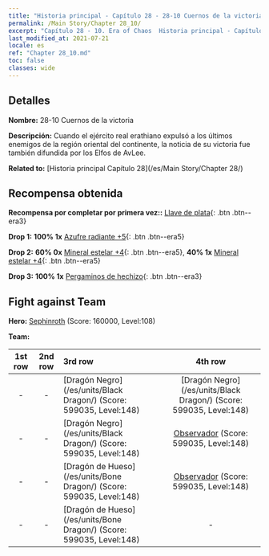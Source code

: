 ```yaml
---
title: "Historia principal - Capítulo 28 - 28-10 Cuernos de la victoria"
permalink: /Main Story/Chapter 28_10/
excerpt: "Capítulo 28 - 10. Era of Chaos  Historia principal - Capítulo 28_10. 28-10 Cuernos de la victoria"
last_modified_at: 2021-07-21
locale: es
ref: "Chapter 28_10.md"
toc: false
classes: wide
---
```


## Detalles

 **Nombre:** 28-10 Cuernos de la victoria

 **Descripción:** Cuando el ejército real erathiano expulsó a los últimos enemigos de la región oriental del continente, la noticia de su victoria fue también difundida por los Elfos de AvLee.

 **Related to:** [Historia principal Capítulo 28](/es/Main Story/Chapter 28/)

## Recompensa obtenida

 **Recompensa por completar por primera vez::** [Llave de plata](/ItemsES/con_693/){: .btn .btn--era3}

 **Drop 1:** **100% 1x** [Azufre radiante +5](/ItemsES/mat_99/){: .btn .btn--era5}

 **Drop 2:** **60% 0x** [Mineral estelar +4](/ItemsES/mat_89/){: .btn .btn--era5}, **40% 1x** [Mineral estelar +4](/ItemsES/mat_89/){: .btn .btn--era5}

 **Drop 3:** **100% 1x** [Pergaminos de hechizo](/ItemsES/con_694/){: .btn .btn--era3}


## Fight against Team
 **Hero:** [Sephinroth](/es/heroes/Sephinroth/) (Score: 160000, Level:108)

 **Team:**


  | 1st row | 2nd row | 3rd row | 4th row |
  |:----:|:----:|:----|:----:|
  | - | - | [Dragón Negro](/es/units/Black Dragon/) (Score: 599035, Level:148)  | [Dragón Negro](/es/units/Black Dragon/) (Score: 599035, Level:148)  |
  | - | - | [Dragón Negro](/es/units/Black Dragon/) (Score: 599035, Level:148)  | [Observador](/es/units/Beholder/) (Score: 599035, Level:148)  |
  | - | - | [Dragón de Hueso](/es/units/Bone Dragon/) (Score: 599035, Level:148)  | [Observador](/es/units/Beholder/) (Score: 599035, Level:148)  |
  | - | - | [Dragón de Hueso](/es/units/Bone Dragon/) (Score: 599035, Level:148)  | - |



